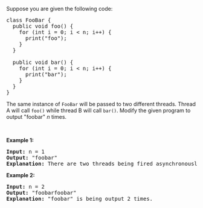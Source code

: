 Suppose you are given the following code:

<pre>
class FooBar {
  public void foo() {
&nbsp; &nbsp; for (int i = 0; i &lt; n; i++) {
&nbsp; &nbsp; &nbsp; print("foo");
&nbsp;   }
  }

  public void bar() {
&nbsp; &nbsp; for (int i = 0; i &lt; n; i++) {
&nbsp; &nbsp; &nbsp; print("bar");
&nbsp; &nbsp; }
  }
}
</pre>

The same instance of `` FooBar `` will be passed to two different threads. Thread A will call&nbsp;`` foo() `` while thread B will call&nbsp;`` bar() ``.&nbsp;Modify the given program to output "foobar" _n_ times.

&nbsp;

__Example 1:__

<pre>
<b>Input:</b> n = 1
<b>Output:</b> "foobar"
<strong>Explanation:</strong> There are two threads being fired asynchronously. One of them calls foo(), while the other calls bar(). "foobar" is being output 1 time.
</pre>

__Example 2:__

<pre>
<b>Input:</b> n = 2
<b>Output:</b> "foobarfoobar"
<strong>Explanation:</strong> "foobar" is being output 2 times.
</pre>